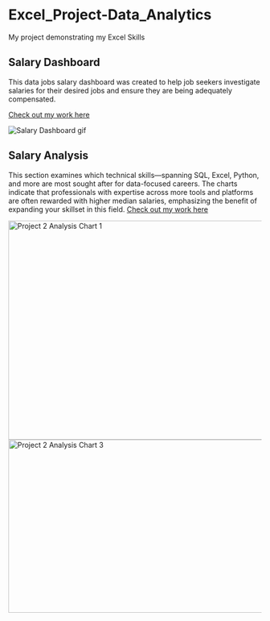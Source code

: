 # Excel_Project-Data_Analytics
My project demonstrating my Excel Skills

## Salary Dashboard
This data jobs salary dashboard was created to help job seekers investigate salaries for their desired jobs and ensure they are being adequately compensated.

[Check out my work here](Project_1-Dashboard)

![Salary Dashboard gif](https://github.com/user-attachments/assets/89705582-51e6-4731-8220-aeeeecd07f00)


## Salary Analysis
This section examines which technical skills—spanning SQL, Excel, Python, and more are most sought after for data-focused careers. The charts indicate that professionals with expertise across more tools and platforms are often rewarded with higher median salaries, emphasizing the benefit of expanding your skillset in this field.
[Check out my work here](Project_2-Analysis)

<img width="707" height="435" alt="Project 2 Analysis Chart 1" src="https://github.com/user-attachments/assets/209f7d77-260a-45a6-ba6b-7ace99df4fee" />
<img width="520" height="344" alt="Project 2 Analysis Chart 3" src="https://github.com/user-attachments/assets/58752937-253d-4f5c-b43c-0e336b7e3112" />
